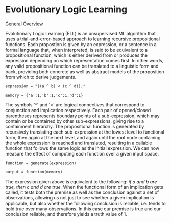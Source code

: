 # Evolutionary Logic Learning

[General Overview](https://signifiedorigins.wordpress.com/2018/06/03/1024/)

Evolutionary Logic Learning (ELL) is an unsupervised ML algorithm that uses a trial-and-error-based approach to learning recursive propositional functions. Each propostion is given by an expression, or a sentence in a formal language that, when interpreted, is said to be equivalent to a propositional function, which is either derived from or produces the expression depending on which representation comes first. In other words, any valid propositional function can be translated to a linguistic form and back, providing both concrete as well as abstract models of the proposition from which to derive judgements.
    
    expression = "((a ^ b) < (c ^ d));" 
   
    memory = {'a':1,'b':1,'c':1,'d':1}

The symbols '^' and '<' are logical connectives that correspond to conjunction and implication respectively. Each pair of opened/closed parentheses represents boundary points of a sub-expression, which may contain or be contained by other sub-expressions, giving rise to  a containment hierarchy. The propositional function is generated by recursively translating each sub-expression at the lowest level to functional form, then again at the next level, and again until the root node containing the whole expression is reached and translated, resulting in a callable function that follows the same logic as the initial expression. We can now measure the effect of computing each function over a given input space. 

    function = generate(expression)
    
    output = function(memory)
    
The expression given above is equivalent to the following: *if a and b are true, then c and d are true.* When the functional form of an implication gets called, it tests both the premise as well as the conclusion against a set of observations, allowing us not just to see whether a given implication is applicable, but also whether the following conclusion is reliable, i.e. tends to hold true over many observations. In this case our premise is true and our conclusion reliable, and therefore yields a truth value of 1.
